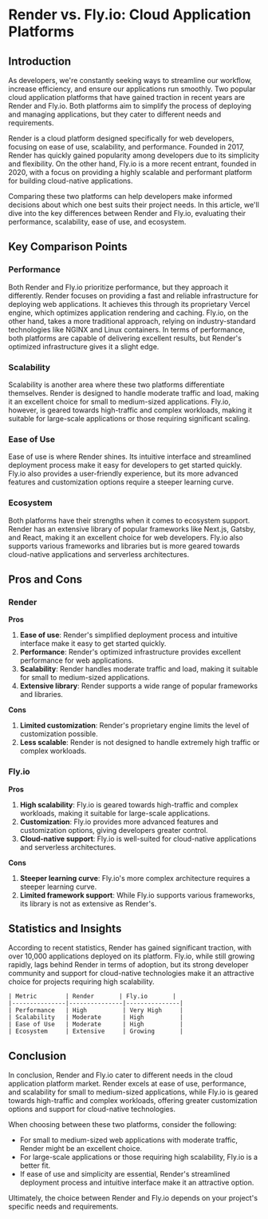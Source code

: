 # Render vs. Fly.io: Cloud Application Platforms
## Introduction
As developers, we're constantly seeking ways to streamline our workflow, increase efficiency, and ensure our applications run smoothly. Two popular cloud application platforms that have gained traction in recent years are Render and Fly.io. Both platforms aim to simplify the process of deploying and managing applications, but they cater to different needs and requirements.

Render is a cloud platform designed specifically for web developers, focusing on ease of use, scalability, and performance. Founded in 2017, Render has quickly gained popularity among developers due to its simplicity and flexibility. On the other hand, Fly.io is a more recent entrant, founded in 2020, with a focus on providing a highly scalable and performant platform for building cloud-native applications.

Comparing these two platforms can help developers make informed decisions about which one best suits their project needs. In this article, we'll dive into the key differences between Render and Fly.io, evaluating their performance, scalability, ease of use, and ecosystem.

## Key Comparison Points

### Performance
Both Render and Fly.io prioritize performance, but they approach it differently. Render focuses on providing a fast and reliable infrastructure for deploying web applications. It achieves this through its proprietary Vercel engine, which optimizes application rendering and caching. Fly.io, on the other hand, takes a more traditional approach, relying on industry-standard technologies like NGINX and Linux containers. In terms of performance, both platforms are capable of delivering excellent results, but Render's optimized infrastructure gives it a slight edge.

### Scalability
Scalability is another area where these two platforms differentiate themselves. Render is designed to handle moderate traffic and load, making it an excellent choice for small to medium-sized applications. Fly.io, however, is geared towards high-traffic and complex workloads, making it suitable for large-scale applications or those requiring significant scaling.

### Ease of Use
Ease of use is where Render shines. Its intuitive interface and streamlined deployment process make it easy for developers to get started quickly. Fly.io also provides a user-friendly experience, but its more advanced features and customization options require a steeper learning curve.

### Ecosystem
Both platforms have their strengths when it comes to ecosystem support. Render has an extensive library of popular frameworks like Next.js, Gatsby, and React, making it an excellent choice for web developers. Fly.io also supports various frameworks and libraries but is more geared towards cloud-native applications and serverless architectures.

## Pros and Cons

### Render
**Pros**

1. **Ease of use**: Render's simplified deployment process and intuitive interface make it easy to get started quickly.
2. **Performance**: Render's optimized infrastructure provides excellent performance for web applications.
3. **Scalability**: Render handles moderate traffic and load, making it suitable for small to medium-sized applications.
4. **Extensive library**: Render supports a wide range of popular frameworks and libraries.

**Cons**

1. **Limited customization**: Render's proprietary engine limits the level of customization possible.
2. **Less scalable**: Render is not designed to handle extremely high traffic or complex workloads.

### Fly.io
**Pros**

1. **High scalability**: Fly.io is geared towards high-traffic and complex workloads, making it suitable for large-scale applications.
2. **Customization**: Fly.io provides more advanced features and customization options, giving developers greater control.
3. **Cloud-native support**: Fly.io is well-suited for cloud-native applications and serverless architectures.

**Cons**

1. **Steeper learning curve**: Fly.io's more complex architecture requires a steeper learning curve.
2. **Limited framework support**: While Fly.io supports various frameworks, its library is not as extensive as Render's.

## Statistics and Insights

According to recent statistics, Render has gained significant traction, with over 10,000 applications deployed on its platform. Fly.io, while still growing rapidly, lags behind Render in terms of adoption, but its strong developer community and support for cloud-native technologies make it an attractive choice for projects requiring high scalability.

```
| Metric        | Render       | Fly.io       |
|---------------|---------------|---------------|
| Performance   | High          | Very High     |
| Scalability   | Moderate      | High          |
| Ease of Use   | Moderate      | High          |
| Ecosystem     | Extensive     | Growing       |
```

## Conclusion

In conclusion, Render and Fly.io cater to different needs in the cloud application platform market. Render excels at ease of use, performance, and scalability for small to medium-sized applications, while Fly.io is geared towards high-traffic and complex workloads, offering greater customization options and support for cloud-native technologies.

When choosing between these two platforms, consider the following:

* For small to medium-sized web applications with moderate traffic, Render might be an excellent choice.
* For large-scale applications or those requiring high scalability, Fly.io is a better fit.
* If ease of use and simplicity are essential, Render's streamlined deployment process and intuitive interface make it an attractive option.

Ultimately, the choice between Render and Fly.io depends on your project's specific needs and requirements.